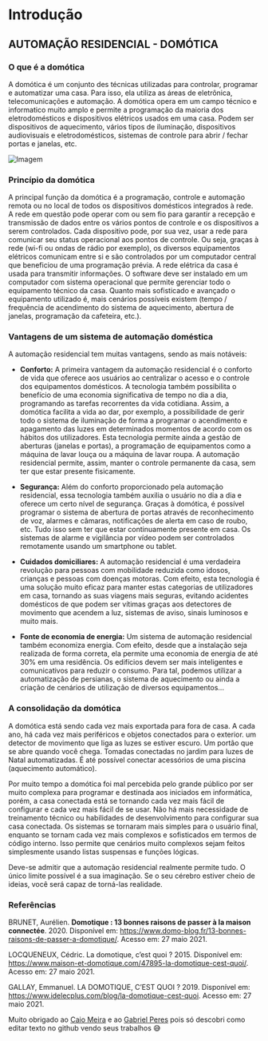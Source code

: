 # **Introdução**

## **AUTOMAÇÃO RESIDENCIAL - DOMÓTICA**

### **O que é a domótica**

A domótica é um conjunto des técnicas utilizadas para controlar, programar e automatizar uma casa. Para isso, ela utiliza as áreas de eletrônica, telecomunicações e automação.
A domótica opera em um campo técnico e informatico muito amplo e permite a programação da maioria dos eletrodomésticos e dispositivos elétricos usados em uma casa. Podem ser dispositivos de aquecimento, vários tipos de iluminação, dispositivos audiovisuais e eletrodomésticos, sistemas de controle para abrir / fechar portas e janelas, etc.

![Imagem](http://www.smartautomacao.com.br/home/wp-content/uploads/2015/08/Casa-rural-dom%C3%B3tica-680x504.jpg)

### **Princípio da domótica**

A principal função da domótica é a programação, controle e automação remota ou no local de todos os dispositivos domésticos integrados à rede.
A rede em questão pode operar com ou sem fio para garantir a recepção e transmissão de dados entre os vários pontos de controle e os dispositivos a serem controlados. Cada dispositivo pode, por sua vez, usar a rede para comunicar seu status operacional aos pontos de controle. Ou seja, graças à rede (wi-fi ou ondas de rádio por exemplo), os diversos equipamentos elétricos comunicam entre si e são controlados por um computador central que beneficiou de uma programação prévia. A rede elétrica da casa é usada para transmitir informações. O software deve ser instalado em um computador com sistema operacional que permite gerenciar todo o equipamento técnico da casa.
Quanto mais sofisticado e avançado o equipamento utilizado é, mais cenários possíveis existem (tempo / frequência de acendimento do sistema de aquecimento, abertura de janelas, programação da cafeteira, etc.).


### **Vantagens de um sistema de automação doméstica**

A automação residencial tem muitas vantagens, sendo as mais notáveis:

* **Conforto:**
A primeira vantagem da automação residencial é o conforto de vida que oferece aos usuários ao centralizar o acesso e o controle dos equipamentos domésticos. A tecnologia também possibilita o benefício de uma economia significativa de tempo no dia a dia, programando as tarefas recorrentes da vida cotidiana.
Assim, a domótica facilita a vida ao dar, por exemplo, a possibilidade de gerir todo o sistema de iluminação de forma a programar o acendimento e apagamento das luzes em determinados momentos de acordo com os hábitos dos utilizadores.
Esta tecnologia permite ainda a gestão de aberturas (janelas e portas), a programação de equipamentos como a máquina de lavar louça ou a máquina de lavar roupa. A automação residencial permite, assim, manter o controle permanente da casa, sem ter que estar presente fisicamente.

* **Segurança:**
Além do conforto proporcionado pela automação residencial, essa tecnologia também auxilia o usuário no dia a dia e oferece um certo nível de segurança.
Graças à domótica, é possível programar o sistema de abertura de portas através de reconhecimento de voz, alarmes e câmaras, notificações de alerta em caso de roubo, etc. Tudo isso sem ter que estar continuamente presente em casa. Os sistemas de alarme e vigilância por vídeo podem ser controlados remotamente usando um smartphone ou tablet.

* **Cuidados domiciliares:**
A automação residencial é uma verdadeira revolução para pessoas com mobilidade reduzida como idosos, crianças e pessoas com doenças motoras. Com efeito, esta tecnologia é uma solução muito eficaz para manter estas categorias de utilizadores em casa, tornando as suas viagens mais seguras, evitando acidentes domésticos de que podem ser vítimas graças aos detectores de movimento que acendem a luz, sistemas de aviso, sinais luminosos e muito mais.

* **Fonte de economia de energia:**
Um sistema de automação residencial também economiza energia. Com efeito, desde que a instalação seja realizada de forma correta, ela permite uma economia de energia de até 30% em uma residência.
Os edifícios devem ser mais inteligentes e comunicativos para reduzir o consumo. Para tal, podemos utilizar a automatização de persianas, o sistema de aquecimento ou ainda a criação de cenários de utilização de diversos equipamentos...

### **A consolidação da domótica**

A domótica está sendo cada vez mais exportada para fora de casa. A cada ano, há cada vez mais periféricos e objetos conectados para o exterior. um detector de movimento que liga as luzes se estiver escuro. Um portão que se abre quando você chega. Tomadas conectadas no jardim para luzes de Natal automatizadas. É até possível conectar acessórios de uma piscina (aquecimento automático).

Por muito tempo a domótica foi mal percebida pelo grande público por ser muito complexa para programar e destinada aos iniciados em informática, porém, a casa conectada está se tornando cada vez mais fácil de configurar e cada vez mais fácil de se usar. Não há mais necessidade de treinamento técnico ou habilidades de desenvolvimento para configurar sua casa conectada. Os sistemas se tornaram mais simples para o usuário final, enquanto se tornam cada vez mais complexos e sofisticados em termos de código interno. Isso permite que cenários muito complexos sejam feitos simplesmente usando listas suspensas e funções lógicas.

Deve-se admitir que a automação residencial realmente permite tudo. O único limite possível é a sua imaginação. Se o seu cérebro estiver cheio de ideias, você será capaz de torná-las realidade.

### **Referências**

BRUNET, Aurélien. **Domotique : 13 bonnes raisons de passer à la maison connectée**. 2020. Disponível em: https://www.domo-blog.fr/13-bonnes-raisons-de-passer-a-domotique/. Acesso em: 27 maio 2021.

LOCQUENEUX, Cédric. La domotique, c’est quoi ? 2015. Disponível em: https://www.maison-et-domotique.com/47895-la-domotique-cest-quoi/. Acesso em: 27 maio 2021.

GALLAY, Emmanuel. LA DOMOTIQUE, C’EST QUOI ? 2019. Disponível em: https://www.idelecplus.com/blog/la-domotique-cest-quoi. Acesso em: 27 maio 2021.

Muito obrigado ao [Caio Meira](https://github.com/CaioMeira) e ao [Gabriel Peres](https://github.com/imperes) pois só descobri como editar texto no github vendo seus trabalhos :sweat_smile:
